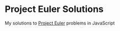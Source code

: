 # Project Euler Solutions

My solutions to [Project Euler](https://projecteuler.net/) problems in JavaScript

